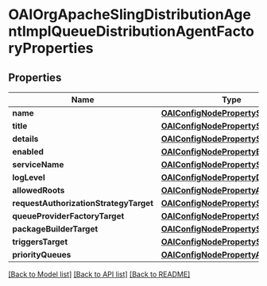 # OAIOrgApacheSlingDistributionAgentImplQueueDistributionAgentFactoryProperties

## Properties
Name | Type | Description | Notes
------------ | ------------- | ------------- | -------------
**name** | [**OAIConfigNodePropertyString***](OAIConfigNodePropertyString.md) |  | [optional] 
**title** | [**OAIConfigNodePropertyString***](OAIConfigNodePropertyString.md) |  | [optional] 
**details** | [**OAIConfigNodePropertyString***](OAIConfigNodePropertyString.md) |  | [optional] 
**enabled** | [**OAIConfigNodePropertyBoolean***](OAIConfigNodePropertyBoolean.md) |  | [optional] 
**serviceName** | [**OAIConfigNodePropertyString***](OAIConfigNodePropertyString.md) |  | [optional] 
**logLevel** | [**OAIConfigNodePropertyDropDown***](OAIConfigNodePropertyDropDown.md) |  | [optional] 
**allowedRoots** | [**OAIConfigNodePropertyArray***](OAIConfigNodePropertyArray.md) |  | [optional] 
**requestAuthorizationStrategyTarget** | [**OAIConfigNodePropertyString***](OAIConfigNodePropertyString.md) |  | [optional] 
**queueProviderFactoryTarget** | [**OAIConfigNodePropertyString***](OAIConfigNodePropertyString.md) |  | [optional] 
**packageBuilderTarget** | [**OAIConfigNodePropertyString***](OAIConfigNodePropertyString.md) |  | [optional] 
**triggersTarget** | [**OAIConfigNodePropertyString***](OAIConfigNodePropertyString.md) |  | [optional] 
**priorityQueues** | [**OAIConfigNodePropertyArray***](OAIConfigNodePropertyArray.md) |  | [optional] 

[[Back to Model list]](../README.md#documentation-for-models) [[Back to API list]](../README.md#documentation-for-api-endpoints) [[Back to README]](../README.md)


